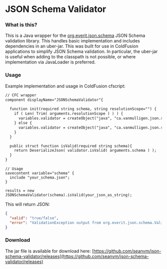 # JSON Schema Validator

### What is this?

This is a Java wrapper for the [org.everit.json.schema](https://github.com/everit-org/json-schema) JSON Schema validation library. This handles basic implementation and includes dependencies in an uber-jar. This was built for use in ColdFusion applications to simplify JSON Schema validation. In particular, the uber-jar is useful when adding to the classpath is not possible, or where implementation via JavaLoader is preferred.

### Usage

Example implementation and usage in ColdFusion cfscript:

```cfml
// CFC wrapper
component displayName="JSONSchemaValidator"{
  
  function init(required string schema, string resolutionScope="") {
    if ( Len( Trim( arguments.resolutionScope ) ) ) {
      variables.validator = createObject("java", "ca.vanmulligen.json.schema.Validator").init(arguments.schema, arguments.resolutionScope);
    } else {
      variables.validator = createObject("java", "ca.vanmulligen.json.schema.Validator").init(arguments.schema);
    }
  }

  public struct function isValid(required string schema){
    return DeserializeJson( validator.isValid( arguments.schema ) );
  }
}
```

```
// Usage
savecontent variable="schema" {
  include "your_schema.json";
}

results = new JSONSchemaValidator(schema).isValid(your_json_as_string);
```

This will return JSON:

```json
{
  "valid": "true/false",
  "error": "ValidationException output from org.everit.json.schema.Validate"
}
```

### Download

The jar file is available for download here: [https://github.com/seanvm/json-schema-validator/releases](https://github.com/seanvm/json-schema-validator/releases)
